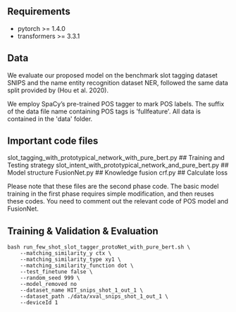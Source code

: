 ## Requirements

* pytorch >= 1.4.0
* transformers >= 3.3.1

## Data
We evaluate our proposed model on the benchmark slot tagging dataset SNIPS and the name entity recognition dataset NER, 
followed the same data split provided by (Hou et al. 2020).

We employ SpaCy’s pre-trained POS tagger to mark POS labels.
The suffix of the data file name containing POS tags is 'fullfeature'.
All data is contained in the 'data' folder.

## Important code files
slot_tagging_with_prototypical_network_with_pure_bert.py    ## Training and Testing strategy
slot_intent_with_prototypical_network_and_pure_bert.py      ## Model structure
FusionNet.py    ## Knowledge fusion
crf.py          ## Calculate loss

Please note that these files are the second phase code.
The basic model training in the first phase requires simple modification, and then reuses these codes.
You need to comment out the relevant code of POS model and FusionNet.

## Training & Validation & Evaluation
```shell 
bash run_few_shot_slot_tagger_protoNet_with_pure_bert.sh \
    --matching_similarity_y ctx \
    --matching_similarity_type xy1 \
    --matching_similarity_function dot \
    --test_finetune false \
    --random_seed 999 \
    --model_removed no
    --dataset_name HIT_snips_shot_1_out_1 \
    --dataset_path ./data/xval_snips_shot_1_out_1 \
    --deviceId 1
```




